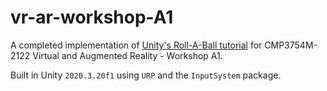 # vr-ar-workshop-A1

A completed implementation of [Unity's Roll-A-Ball tutorial](https://learn.unity.com/project/roll-a-ball) for CMP3754M-2122 Virtual and Augmented Reality - Workshop A1.

Built in Unity `2020.3.20f1` using `URP` and the `InputSystem` package.

